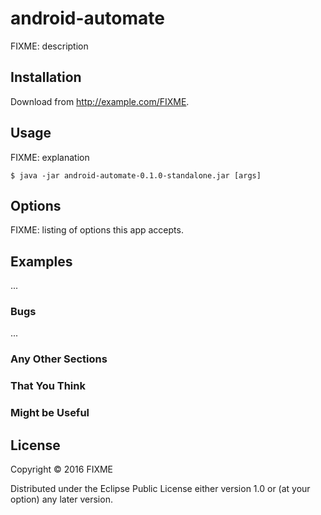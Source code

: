 # android-automate

FIXME: description

## Installation

Download from http://example.com/FIXME.

## Usage

FIXME: explanation

    $ java -jar android-automate-0.1.0-standalone.jar [args]

## Options

FIXME: listing of options this app accepts.

## Examples

...

### Bugs

...

### Any Other Sections
### That You Think
### Might be Useful

## License

Copyright © 2016 FIXME

Distributed under the Eclipse Public License either version 1.0 or (at
your option) any later version.
